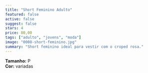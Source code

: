 ```yaml
---
title: "Short Feminino Adulto"
featured: false
active: false
suggest: false
stars: 4
price: 80,00 
tags: ["adulto", "jovens", "moda"]
image: "0008-short-feminino.jpg"
summary: "Short feminino ideal para vestir com o croped rosa."
---
```


**Tamanho:** P    
**Cor:** variadas  


